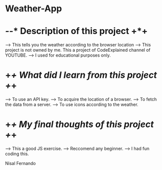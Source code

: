 # Weather-App

# *-*-* Description of this project +*+
 --> This tells you the weather according to the browser location 
 --> This project is not owned by me. This a project of CodeExplained channel of YOUTUBE.
 --> I used for educational purposes only.

# +*+ What did I learn from this project +*+
 --> To use an API key.
 --> To acquire the location of a browser.
 --> To fetch the data from a server.
 --> To use icons according to the weather.

# +*+ My final thoughts of this project +*+
 --> This a good JS exercise.
 --> Reccomend any beginner.
 --> I had fun coding this.
 
Nisal Fernando
